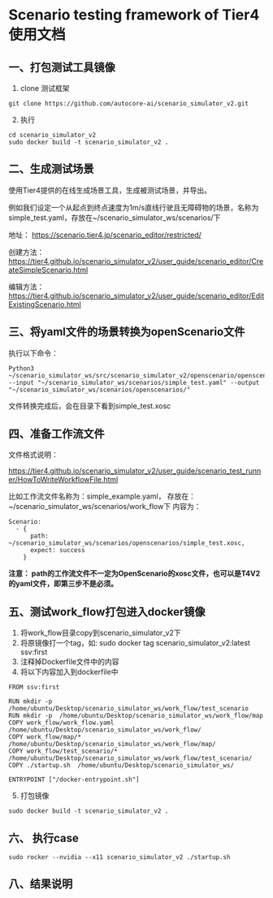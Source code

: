 # Scenario testing framework of Tier4 使用文档

## 一、打包测试工具镜像

1. clone 测试框架
   
```
git clone https://github.com/autocore-ai/scenario_simulator_v2.git
```

2. 执行
   
```
cd scenario_simulator_v2
sudo docker build -t scenario_simulator_v2 .
```

## 二、生成测试场景

使用Tier4提供的在线生成场景工具，生成被测试场景，并导出。

例如我们设定一个从起点到终点速度为1m/s直线行驶且无障碍物的场景，名称为 simple_test.yaml，存放在~/scenario_simulator_ws/scenarios/下

地址： https://scenario.tier4.jp/scenario_editor/restricted/
 
创建方法： https://tier4.github.io/scenario_simulator_v2/user_guide/scenario_editor/CreateSimpleScenario.html

编辑方法： https://tier4.github.io/scenario_simulator_v2/user_guide/scenario_editor/EditExistingScenario.html

## 三、将yaml文件的场景转换为openScenario文件

执行以下命令：

```
Python3 ~/scenario_simulator_ws/src/scenario_simulator_v2/openscenario/openscenario_utility/openscenario_utility/conversion.py --input "~/scenario_simulator_ws/scenarios/simple_test.yaml" --output "~/scenario_simulator_ws/scenarios/openscenarios/"
```

文件转换完成后，会在目录下看到simple_test.xosc

## 四、准备工作流文件

文件格式说明：

https://tier4.github.io/scenario_simulator_v2/user_guide/scenario_test_runner/HowToWriteWorkflowFile.html

比如工作流文件名称为：simple_example.yaml， 存放在：~/scenario_simulator_ws/scenarios/work_flow下
内容为：
```
Scenario:
  - {
      path: ~/scenario_simulator_ws/scenarios/openscenarios/simple_test.xosc,
      expect: success
    }
```
**注意： path的工作流文件不一定为OpenScenario的xosc文件，也可以是T4V2的yaml文件，即第三步不是必须。**

## 五、测试work_flow打包进入docker镜像

1. 将work_flow目录copy到scenario_simulator_v2下
2. 将原镜像打一个tag，如: sudo docker tag scenario_simulator_v2:latest ssv:first
3. 注释掉Dockerfile文件中的内容
4. 将以下内容加入到dockerfile中
   
```
FROM ssv:first

RUN mkdir -p  /home/ubuntu/Desktop/scenario_simulator_ws/work_flow/test_scenario
RUN mkdir -p  /home/ubuntu/Desktop/scenario_simulator_ws/work_flow/map
COPY work_flow/work_flow.yaml  /home/ubuntu/Desktop/scenario_simulator_ws/work_flow/
COPY work_flow/map/*  /home/ubuntu/Desktop/scenario_simulator_ws/work_flow/map/
COPY work_flow/test_scenario/*  /home/ubuntu/Desktop/scenario_simulator_ws/work_flow/test_scenario/
COPY ./startup.sh  /home/ubuntu/Desktop/scenario_simulator_ws/

ENTRYPOINT ["/docker-entrypoint.sh"]
```

5. 打包镜像
   
```
sudo docker build -t scenario_simulator_v2 .
```

## 六、 执行case

```
sudo rocker --nvidia --x11 scenario_simulator_v2 ./startup.sh
``` 

## 八、结果说明
